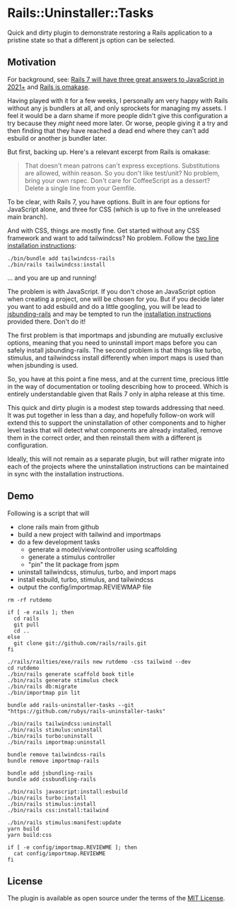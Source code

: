 # Rails::Uninstaller::Tasks
Quick and dirty plugin to demonstrate restoring a Rails application to
a pristine state so that a different js option can be selected.

## Motivation

For background, see:
[Rails 7 will have three great answers to JavaScript in 2021+](https://world.hey.com/dhh/rails-7-will-have-three-great-answers-to-javascript-in-2021-8d68191b) and [Rails is omakase](https://dhh.dk/2012/rails-is-omakase.html).

Having played with it for a few weeks, I personally am very happy with
Rails without any js bundlers at all, and only sprockets for managing
my assets.  I feel it would be a darn shame if more people didn't give this
configuration a try because they *might* need more later.  Or worse,
people giving it a try and then finding that they have reached a dead end
where they can't add esbuild or another js bundler later.

But first, backing up.  Here's a relevant excerpt from Rails is omakase:

> That doesn't mean patrons can't express exceptions. Substitutions are allowed, within reason. So you don't like test/unit? No problem, bring your own rspec. Don't care for CoffeeScript as a dessert? Delete a single line from your Gemfile.

To be clear, with Rails 7, you have options.  Built in are four options for JavaScript alone, and three for CSS (which is up to five in the unreleased main branch).

And with CSS, things are mostly fine.  Get started without any CSS framework and want to add tailwindcss?  No problem.  Follow the [two line installation instructions](https://github.com/rails/tailwindcss-rails#installation):

```
./bin/bundle add tailwindcss-rails
./bin/rails tailwindcss:install
```

... and you are up and running!

The problem is with JavaScript.  If you don't chose an JavaScript option when
creating a project, one will be chosen for you.  But if you decide later you
want to add esbuild and do a little googling, you will be lead to
[jsbunding-rails](https://github.com/rails/jsbundling-rails) and may be tempted to run the [installation instructions](https://github.com/rails/jsbundling-rails#installation) provided there.  Don't do it!

The first problem is that importmaps and jsbunding are mutually exclusive options, meaning that you need to uninstall import maps before you can safely install jsbunding-rails.  The second problem is that things like turbo, stimulus, and tailwindcss install differently when import maps is used than when jsbunding is used.

So, you have at this point a fine mess, and at the current time, precious little in the way of documentation or tooling describing how to proceed.  Which is entirely understandable given that Rails 7 only in alpha release at this time.

This quick and dirty plugin is a modest step towards addressing that need.  It was put together in less than a day, and hopefully follow-on work will extend this to support the uninstallation of other components and to higher level tasks that will detect what components are already installed, remove them in the correct order, and then reinstall them with a different js configuration.

Ideally, this will not remain as a separate plugin, but will rather migrate into each of the projects where the uninstallation instructions can be maintained in sync with the installation instructions.

## Demo

Following is a script that will 
  * clone rails main from github
  * build a new project with tailwind and importmaps
  * do a few development tasks 
    * generate a model/view/controller using scaffolding
    * generate a stimulus controller
    * "pin" the lit package from jspm
  * uninstall tailwindcss, stimulus, turbo, and import maps
  * install esbuild, turbo, stimulus, and tailwindcss
  * output the config/importmap.REVIEWMAP file

```
rm -rf rutdemo

if [ -e rails ]; then
  cd rails
  git pull
  cd ..
else
  git clone git://github.com/rails/rails.git
fi

./rails/railties/exe/rails new rutdemo -css tailwind --dev
cd rutdemo
./bin/rails generate scaffold book title
./bin/rails generate stimulus check
./bin/rails db:migrate
./bin/importmap pin lit

bundle add rails-uninstaller-tasks --git "https://github.com/rubys/rails-uninstaller-tasks"

./bin/rails tailwindcss:uninstall
./bin/rails stimulus:uninstall
./bin/rails turbo:uninstall
./bin/rails importmap:uninstall

bundle remove tailwindcss-rails
bundle remove importmap-rails

bundle add jsbundling-rails
bundle add cssbundling-rails

./bin/rails javascript:install:esbuild
./bin/rails turbo:install
./bin/rails stimulus:install
./bin/rails css:install:tailwind

./bin/rails stimulus:manifest:update
yarn build
yarn build:css

if [ -e config/importmap.REVIEWME ]; then
  cat config/importmap.REVIEWME
fi
```

## License
The plugin is available as open source under the terms of the [MIT License](https://opensource.org/licenses/MIT).
